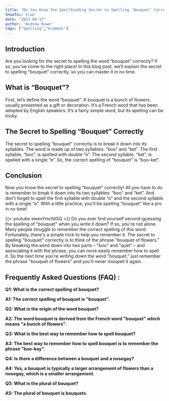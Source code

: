 ```yaml
---
title: "Do You Know the Spellbinding Secret to Spelling 'Bouquet' Correctly? Find Out Now!"
ShowToc: true 
date: "2023-04-17"
author: "Andrew Rowe" 
tags: ["Spelling","Grammar"]
---
```

## Introduction
Are you looking for the secret to spelling the word “bouquet” correctly? If so, you’ve come to the right place! In this blog post, we’ll explain the secret to spelling “bouquet” correctly, so you can master it in no time.

## What is “Bouquet”?
First, let’s define the word “bouquet”. A bouquet is a bunch of flowers, usually presented as a gift or decoration. It’s a French word that has been adopted by English speakers. It’s a fairly simple word, but its spelling can be tricky.

## The Secret to Spelling “Bouquet” Correctly
The secret to spelling “bouquet” correctly is to break it down into its syllables. The word is made up of two syllables: “boo” and “ket”. The first syllable, “boo”, is spelled with double “o”. The second syllable, “ket”, is spelled with a single “e”. So, the correct spelling of “bouquet” is “boo-ket”.

## Conclusion
Now you know the secret to spelling “bouquet” correctly! All you have to do is remember to break it down into its two syllables: “boo” and “ket”. And don’t forget to spell the first syllable with double “o” and the second syllable with a single “e”. With a little practice, you’ll be spelling “bouquet” like a pro in no time!

{{< youtube ewevYmcfdGQ >}} 
Do you ever find yourself second-guessing the spelling of "bouquet" when you write it down? If so, you're not alone. Many people struggle to remember the correct spelling of this word. Fortunately, there's a simple trick to help you remember it. The secret to spelling "bouquet" correctly is to think of the phrase "bouquet of flowers." By breaking the word down into two parts – "bou" and "quet" – and associating it with the phrase, you can more easily remember how to spell it. So the next time you're writing down the word "bouquet," just remember the phrase "bouquet of flowers" and you'll never misspell it again.

## Frequently Asked Questions (FAQ) :
**Q1: What is the correct spelling of bouquet?**

**A1: The correct spelling of bouquet is "bouquet".**

**Q2: What is the origin of the word bouquet?**

**A2: The word bouquet is derived from the French word "bouquet" which means "a bunch of flowers".**

**Q3: What is the best way to remember how to spell bouquet?**

**A3: The best way to remember how to spell bouquet is to remember the phrase "boo-kay".**

**Q4: Is there a difference between a bouquet and a nosegay?**

**A4: Yes, a bouquet is typically a larger arrangement of flowers than a nosegay, which is a smaller arrangement.**

**Q5: What is the plural of bouquet?**

**A5: The plural of bouquet is bouquets.**





